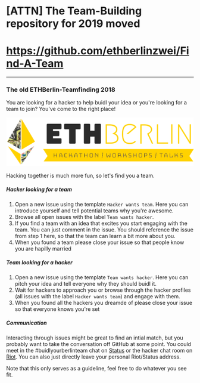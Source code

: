 # [ATTN] The Team-Building repository for 2019 moved

# https://github.com/ethberlinzwei/Find-A-Team

---

### The old ETHBerlin-Teamfinding 2018
You are looking for a hacker to help buidl your idea or you're looking for a team to join? You've come to the right place!

![ETHBerlin logo](https://github.com/ethberlin-hackathon/media-assets/raw/master/ETHBerlin%20logo%20-%20horizontal%20transparent%20-%20small.png)

Hacking together is much more fun, so let's find you a team.

##### Hacker looking for a team

1. Open a new issue using the template `Hacker wants team`. Here you can introduce yourself and tell potential teams why you're awesome.
2. Browse all open issues with the label `Team wants hacker`.
3. If you find a team with an idea that excites you start engaging with the team. You can just comment in the issue. You should reference the issue from step 1 here, so that the team can learn a bit more about you.
4. When you found a team please close your issue so that people know you are hapilly married

##### Team looking for a hacker

1. Open a new issue using the template `Team wants hacker`. Here you can pitch your idea and tell everyone why they should buidl it.
2. Wait for hackers to approach you or browse through the hacker profiles (all issues with the label `Hacker wants team`) and engage with them.
3. When you found all the hackers you dreamde of please close your issue so that everyone knows you're set

##### Communication

Interacting through issues might be great to find an intial match, but you probably want to take the conversation off GitHub at some point. You could meet in the #buidlyourberlinteam chat on [Status](https://status.im/) or the hacker chat room on [Riot](https://matrix.to/#/!WTJBLneNDtLzLNlkmU:matrix.org). You can also just directly leave your personal Riot/Status address. 

Note that this only serves as a guideline, feel free to do whatever you see fit. 
